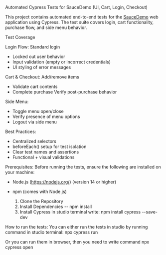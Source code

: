Automated Cypress Tests for SauceDemo (UI, Cart, Login, Checkout)

This project contains automated end-to-end tests for the [SauceDemo](https://www.saucedemo.com) web application using Cypress. The test suite covers login, cart functionality, purchase flow, and side menu behavior.

Test Coverage

 Login Flow:
Standard login
- Locked out user behavior
- Input validation (empty or incorrect credentials)
- UI styling of error messages

Cart & Checkout:
Add/remove items
- Validate cart contents
- Complete purchase
   Verify post-purchase behavior

Side Menu:
- Toggle menu open/close
- Verify presence of menu options
- Logout via side menu

Best Practices:
- Centralized selectors
- beforeEach() setup for test isolation
- Clear test names and assertions
- Functional + visual validations

Prerequisites:
Before running the tests, ensure the following are installed on your machine:

- Node.js (https://nodejs.org/) (version 14 or higher)
- npm (comes with Node.js)

  1. Clone the Repository
  2. Install Dependencies -- npm install
  3. Install Cypress
 in studio terminal write: npm install cypress --save-dev

How to run the tests: 
You can either run the tests in studio by running command in studio terminal:  npx cypress run

Or you can run them in browser, then you need to write command npx cypress open 
